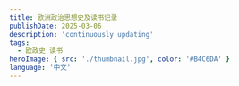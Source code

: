 ```yaml
---
title: 欧洲政治思想史及读书记录
publishDate: 2025-03-06
description: 'continuously updating'
tags:
  - 欧政史 读书
heroImage: { src: './thumbnail.jpg', color: '#B4C6DA' }
language: '中文'
---
```

